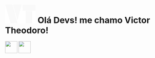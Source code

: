 # <img src="Logo_VT.png" alt="Logo de Victor Theodoro" width="100"> Olá Devs! me chamo Victor Theodoro!

<img loading="lazy" src="https://cdn.jsdelivr.net/gh/devicons/devicon/icons/git/git-original.svg" width="40" height="40"/>

<img loading="lazy" src="https://cdn.jsdelivr.net/gh/devicons/devicon/icons/git/git-original.svg" width="40" height="40"/>


